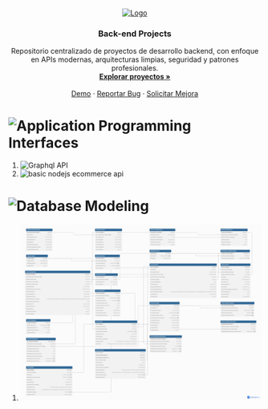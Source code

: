 <!-- Improved compatibility of back to top link -->
<a id="readme-top"></a>



<!-- PROJECT LOGO -->
<br />
<div align="center">
  <a href="https://github.com/0xInterruptHandler/Back-end">
    <img src="https://i.pinimg.com/1200x/5e/7d/3a/5e7d3afa937522ad3c3bfd16037a747a.jpg" alt="Logo" width="80" height="80">
  </a>

  <h3 align="center">Back-end Projects</h3>

  <p align="center">
    Repositorio centralizado de proyectos de desarrollo backend, con enfoque en APIs modernas, arquitecturas limpias, seguridad y patrones profesionales.
    <br />
    <a href="https://github.com/0xInterruptHandler/Back-end"><strong>Explorar proyectos »</strong></a>
    <br />
    <br />
    <a href="https://github.com/0xInterruptHandler/Back-end">Demo</a>
    &middot;
    <a href="https://github.com/0xInterruptHandler/Back-end/issues/new?labels=bug">Reportar Bug</a>
    &middot;
    <a href="https://github.com/0xInterruptHandler/Back-end/issues/new?labels=enhancement">Solicitar Mejora</a>
  </p>
</div>


# ![Application Programming Interfaces](https://github.com/0xInterruptHandler/Back-end/tree/main/APIS)

1. ![Graphql API](https://github.com/0xInterruptHandler/Back-end/tree/main/APIS/graphql-api)
2. ![basic nodejs ecommerce api](https://github.com/0xInterruptHandler/Back-end/tree/main/APIS/ecommerce-api)




# ![Database Modeling](https://github.com/0xInterruptHandler/Back-end/tree/main/modelamiento-bases-de-datos)

1. ![Hotel Database modeling exercise](https://github.com/0xInterruptHandler/Back-end/blob/main/modelamiento-bases-de-datos/HotelDBmodel.png)

